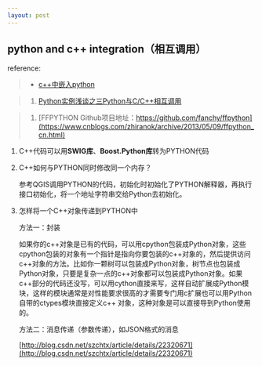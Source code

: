 ```yaml
---
layout: post
---
```


## python and c++ integration（相互调用） ##

reference:

> - [c++中嵌入python](https://www.cnblogs.com/earvin/p/5423868.html)

> 1. [Python实例浅谈之三Python与C/C++相互调用](http://blog.csdn.net/taiyang1987912/article/details/44779719)

> 1. [FFPYTHON Github项目地址：https://github.com/fanchy/ffpython](https://www.cnblogs.com/zhiranok/archive/2013/05/09/ffpython_cn.html)

1. C++代码可以用**SWIG库**、**Boost.Python库**转为PYTHON代码

2. C++如何与PYTHON同时修改同一个内存？

	参考QGIS调用PYTHON的代码，初始化时初始化了PYTHON解释器，再执行接口初始化，将一个地址字符串交给Python去初始化。

3. 怎样将一个C++对象传递到PYTHON中

	方法一：封装

	如果你的c++对象是已有的代码，可以用cpython包装成Python对象，这些cpython包装的对象有一个指针是指向你要包装的c++对象的，然后提供访问c++对象的方法。比如你一颗树可以包装成Python对象，树节点也包装成Python对象，只要是复杂一点的c++对象都可以包装成Python对象。如果c++部分的代码还没写，可以用cython直接来写，这样自动扩展成Python模块，这样的模块通常是对性能要求很高的才需要专门用c扩展也可以用Python自带的ctypes模块直接定义c++ 对象，这种对象是可以直接导到Python使用的。

	方法二：消息传递（参数传递），如JSON格式的消息

	[http://blog.csdn.net/szchtx/article/details/22320671](http://blog.csdn.net/szchtx/article/details/22320671)




